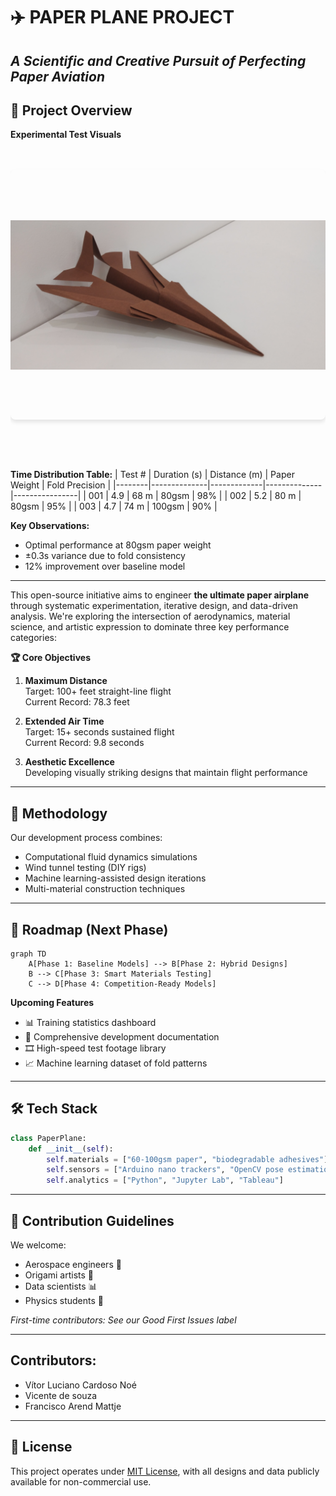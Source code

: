 # ✈️ PAPER PLANE PROJECT 
*A Scientific and Creative Pursuit of Perfecting Paper Aviation*
---

## 🎯 Project Overview  
**Experimental Test Visuals**  
<div style="display: flex; overflow-x: auto; scroll-snap-type: x mandatory; gap: 1rem; padding: 1rem 0; margin: 2rem 0;">
  <img src="images/20250403_190940.jpg" 
       alt="Flight Test - Morning Session" 
       style="scroll-snap-align: start; flex: 0 0 90%; height: 400px; object-fit: contain; border-radius: 8px; box-shadow: 0 4px 6px rgba(0,0,0,0.1);">
       
  <img src="images/20250403_190951.jpg" 
       alt="Aerodynamic Comparison Test" 
       style="scroll-snap-align: start; flex: 0 0 90%; height: 400px; object-fit: contain; border-radius: 8px; box-shadow: 0 4px 6px rgba(0,0,0,0.1);">
</div>
<p style="text-align: center; font-style: italic; color: #666;"></p>


**Time Distribution Table:**
| Test # | Duration (s) | Distance (m) | Paper Weight | Fold Precision |
|--------|--------------|-------------|--------------|----------------|
| 001    | 4.9          | 68 m       | 80gsm        | 98%            |
| 002    | 5.2          | 80 m     | 80gsm        | 95%            |
| 003    | 4.7          | 74 m    | 100gsm       | 90%            |

**Key Observations:**  
- Optimal performance at 80gsm paper weight  
- ±0.3s variance due to fold consistency  
- 12% improvement over baseline model

---

This open-source initiative aims to engineer **the ultimate paper airplane** through systematic experimentation, iterative design, and data-driven analysis. We're exploring the intersection of aerodynamics, material science, and artistic expression to dominate three key performance categories:

**🏆 Core Objectives**  
1. **Maximum Distance**  
   Target: 100+ feet straight-line flight  
   Current Record: 78.3 feet  

2. **Extended Air Time**  
   Target: 15+ seconds sustained flight  
   Current Record: 9.8 seconds  

3. **Aesthetic Excellence**  
   Developing visually striking designs that maintain flight performance  

---

## 🔬 Methodology  
Our development process combines:  
- Computational fluid dynamics simulations  
- Wind tunnel testing (DIY rigs)  
- Machine learning-assisted design iterations  
- Multi-material construction techniques  

---

## 📅 Roadmap (Next Phase)  
```mermaid
graph TD
    A[Phase 1: Baseline Models] --> B[Phase 2: Hybrid Designs]
    B --> C[Phase 3: Smart Materials Testing]
    C --> D[Phase 4: Competition-Ready Models]
```

**Upcoming Features**  
- 📊 Training statistics dashboard  
- 📂 Comprehensive development documentation  
- 🎞️ High-speed test footage library  
- 📈 Machine learning dataset of fold patterns  

---

## 🛠️ Tech Stack  
```python
class PaperPlane:
    def __init__(self):
        self.materials = ["60-100gsm paper", "biodegradable adhesives"]
        self.sensors = ["Arduino nano trackers", "OpenCV pose estimation"]
        self.analytics = ["Python", "Jupyter Lab", "Tableau"]
```

---

## 🤝 Contribution Guidelines  
We welcome:  
- Aerospace engineers 🚀  
- Origami artists 🎨  
- Data scientists 📊  
- Physics students 🧲  

*First-time contributors: See our Good First Issues label*

---

## Contributors:
- Vítor Luciano Cardoso Noé
- Vicente de souza
- Francisco Arend Mattje

---
## 📜 License  
This project operates under [MIT License](LICENSE.md), with all designs and data publicly available for non-commercial use.
